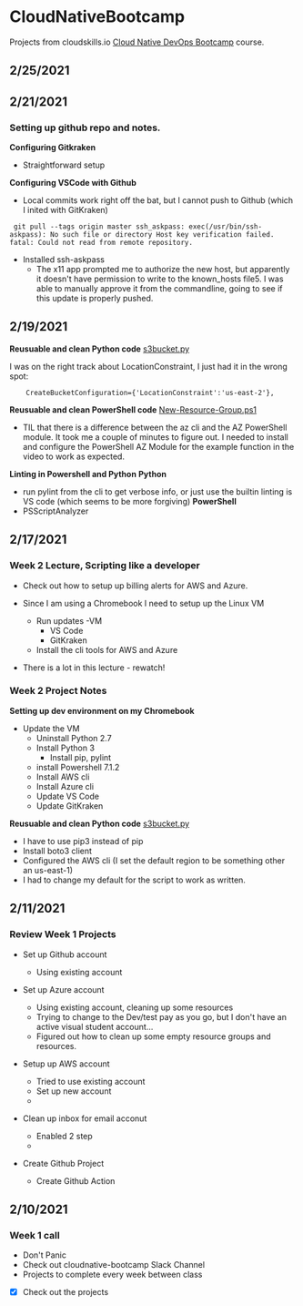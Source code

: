 # CloudNativeBootcamp

Projects from cloudskills.io [Cloud Native DevOps Bootcamp](https://portal.cloudskills.io/products/cloud-native-devops-bootcamp/) course. 

## 2/25/2021


## 2/21/2021
### Setting up github repo and notes.

**Configuring Gitkraken**
- Straightforward setup

**Configuring VSCode with Github**
- Local commits work right off the bat, but I cannot push to Github (which I inited with GitKraken)
```
 git pull --tags origin master ssh_askpass: exec(/usr/bin/ssh-askpass): No such file or directory Host key verification failed. fatal: Could not read from remote repository.
 ```
- Installed ssh-askpass
  - The x11 app prompted me to authorize the new host, but apparently it doesn't have permission to write to the known_hosts file5. I was able to manually approve it from the commandline, going to see if this update is properly pushed. 

## 2/19/2021
**Reusuable and clean Python code**
[s3bucket.py](s3bucket.py)

I was on the right track about LocationConstraint, I just had it in the wrong spot:

```    CreateBucketConfiguration={'LocationConstraint':'us-east-2'},```

**Reusuable and clean PowerShell code**
[New-Resource-Group.ps1](New-Resource-Group.ps1)

- TIL that there is a difference between the az cli and the AZ PowerShell module. It took me a couple of minutes to figure out. I needed to install and configure the PowerShell AZ Module for the example function in the video to work as expected.

**Linting in Powershell and Python**
**Python**
 - run pylint from the cli to get verbose info, or just use the builtin linting is VS code (which seems to be more forgiving)
**PowerShell**
- PSScriptAnalyzer

## 2/17/2021
### Week 2 Lecture, Scripting like a developer

- Check out how to setup up billing alerts for AWS and Azure.

- Since I am using a Chromebook I need to setup up the Linux VM
  - Run updates
    -VM
    - VS Code
    - GitKraken
  - Install the cli tools for AWS and Azure

- There is a lot in this lecture - rewatch!

### Week 2 Project Notes
**Setting up dev environment on my Chromebook**
- Update the VM
  - Uninstall Python 2.7
  - Install Python 3
    - Install pip, pylint
  - install Powershell 7.1.2
  - Install AWS cli
  - Install Azure cli
  - Update VS Code
  - Update GitKraken

**Reusuable and clean Python code**
[s3bucket.py](s3bucket.py)

- I have to use pip3 instead of pip
- Install boto3 client
- Configured the AWS cli (I set the default region to be something other an us-east-1)
- I had to change my default for the script to work as written.



## 2/11/2021
### Review Week 1 Projects

- Set up Github account
  - Using existing account
  
- Set up Azure account
  - Using existing account, cleaning up some resources 
  - Trying to change to the Dev/test pay as you go, but I don't have an active visual student account...
  - Figured out how to clean up some empty resource groups and resources.

- Setup up AWS account
  - Tried to use existing account
  - Set up new account 
  -
- Clean up inbox for email acconut 
  - Enabled 2 step
  - 
- Create Github Project
  - Create Github Action


## 2/10/2021
### Week 1 call
- Don't Panic
- Check out cloudnative-bootcamp Slack Channel 
- Projects to complete every week between class
- [x] Check out the projects
